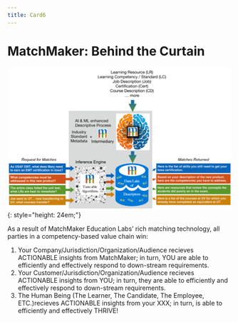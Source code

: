 ```yaml
---
title: Card6
---
```

# MatchMaker: Behind the Curtain

![Alt Text for Sample Image](/mmassets/MM-Detail.svg){: style="height: 24em;"}

As a result of MatchMaker Education Labs’ rich matching technology, all parties in a competency-based value chain win:

1. Your Company/Jurisdiction/Organization/Audience recieves ACTIONABLE insights from MatchMaker; in turn, YOU are able to efficiently and effectively respond to down-stream requirements. 
2. Your Customer/Jurisdiction/Organization/Audience recieves ACTIONABLE insights from YOU; in turn, they are able to efficiently and effectively respond to down-stream requirements. 
3. The Human Being (The Learner, The Candidate, The Employee, ETC.)recieves ACTIONABLE insights from your XXX; in turn, is able to efficiently and effectively THRIVE!
